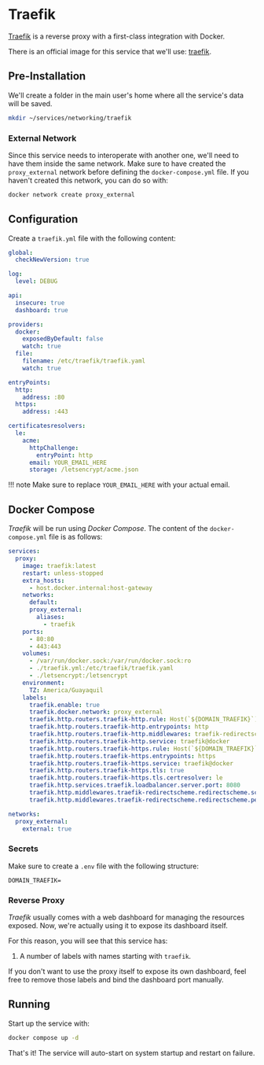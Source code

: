# Traefik

[Traefik](https://traefik.io/traefik/) is a reverse proxy with a first-class integration with Docker.

There is an official image for this service that we'll use: [traefik](https://hub.docker.com/r/_/traefik).

## Pre-Installation

We'll create a folder in the main user's home where all the service's data will be saved.

```bash
mkdir ~/services/networking/traefik
```

### External Network

Since this service needs to interoperate with another one, we'll need to have them inside the same network. Make sure to have created the `proxy_external` network before defining the `docker-compose.yml` file. If you haven't created this network, you can do so with:

```bash
docker network create proxy_external
```

## Configuration

Create a `traefik.yml` file with the following content:

```yaml
global:
  checkNewVersion: true

log:
  level: DEBUG

api:
  insecure: true
  dashboard: true

providers:
  docker:
    exposedByDefault: false
    watch: true
  file:
    filename: /etc/traefik/traefik.yaml
    watch: true

entryPoints:
  http:
    address: :80
  https:
    address: :443

certificatesresolvers:
  le:
    acme:
      httpChallenge:
        entryPoint: http
      email: YOUR_EMAIL_HERE
      storage: /letsencrypt/acme.json
```

!!! note
    Make sure to replace `YOUR_EMAIL_HERE` with your actual email.

## Docker Compose

*Traefik* will be run using *Docker Compose*. The content of the `docker-compose.yml` file is as follows:

```yaml
services:
  proxy:
    image: traefik:latest
    restart: unless-stopped
    extra_hosts:
      - host.docker.internal:host-gateway
    networks:
      default:
      proxy_external:
        aliases:
          - traefik
    ports:
      - 80:80
      - 443:443
    volumes:
      - /var/run/docker.sock:/var/run/docker.sock:ro
      - ./traefik.yml:/etc/traefik/traefik.yaml
      - ./letsencrypt:/letsencrypt
    environment:
      TZ: America/Guayaquil
    labels:
      traefik.enable: true
      traefik.docker.network: proxy_external
      traefik.http.routers.traefik-http.rule: Host(`${DOMAIN_TRAEFIK}`)
      traefik.http.routers.traefik-http.entrypoints: http
      traefik.http.routers.traefik-http.middlewares: traefik-redirectscheme
      traefik.http.routers.traefik-http.service: traefik@docker
      traefik.http.routers.traefik-https.rule: Host(`${DOMAIN_TRAEFIK}`)
      traefik.http.routers.traefik-https.entrypoints: https
      traefik.http.routers.traefik-https.service: traefik@docker
      traefik.http.routers.traefik-https.tls: true
      traefik.http.routers.traefik-https.tls.certresolver: le
      traefik.http.services.traefik.loadbalancer.server.port: 8080
      traefik.http.middlewares.traefik-redirectscheme.redirectscheme.scheme: https
      traefik.http.middlewares.traefik-redirectscheme.redirectscheme.permanent: true

networks:
  proxy_external:
    external: true
```

### Secrets

Make sure to create a `.env` file with the following structure:

```text
DOMAIN_TRAEFIK=
```

### Reverse Proxy

*Traefik* usually comes with a web dashboard for managing the resources exposed. Now, we're actually using it to expose its dashboard itself.

For this reason, you will see that this service has:

1. A number of labels with names starting with `traefik`.

If you don't want to use the proxy itself to expose its own dashboard, feel free to remove those labels and bind the dashboard port manually.

## Running

Start up the service with:

```bash
docker compose up -d
```

That's it! The service will auto-start on system startup and restart on failure.
